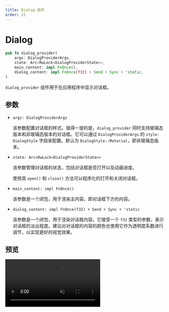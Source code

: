 ```yaml
---
title: Dialog 组件
order: 21
---
```


# Dialog

```rust
pub fn dialog_provider(
    args: DialogProviderArgs,
    state: Arc<RwLock<DialogProviderState>>,
    main_content: impl FnOnce(),
    dialog_content: impl FnOnce(f32) + Send + Sync + 'static,
)
```

`dialog_provider` 组件用于在应用程序中显示对话框。

## 参数

- `args: DialogProviderArgs`

  该参数配置对话框的样式。值得一提的是，`dialog_provider` 同时支持玻璃态版本和非玻璃态版本的对话框。它可以通过 `DialogProviderArgs` 的 `style: DialogStyle` 字段来配置。默认为 `DialogStyle::Material`，即非玻璃态版本。

- `state: Arc<RwLock<DialogProviderState>>`

  该参数管理对话框的状态，包括对话框是否打开以及动画进度。

  使用其 `open()` 和 `close()` 方法可以程序化的打开和关闭对话框。

- `main_content: impl FnOnce()`

  该参数是一个闭包，用于渲染主内容。即对话框下方的内容。

- `dialog_content: impl FnOnce(f32) + Send + Sync + 'static`

  该参数是一个闭包，用于渲染对话框内容。它接受一个 `f32` 类型的参数，表示对话框的淡出程度。建议对对话框的内容的颜色也使用它作为透明度系数进行调节，以实现更好的视觉效果。

## 预览

<video autoplay loop muted>

<source src="/dialog_example.mp4" type="video/mp4">
Your browser does not support the video tag
</video>
